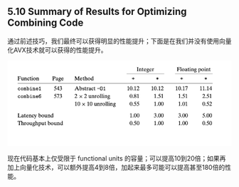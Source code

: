 ## 5.10 Summary of Results for Optimizing Combining Code

通过前述技巧，我们最终可以获得明显的性能提升；下面是在我们并没有使用向量化AVX技术就可以获得的性能提升。

![](2023-02-16-10-39-31.png)

现在代码基本上仅受限于 functional units 的容量；可以提高10到20倍；如果再加上向量化技术，可以额外提高4到8倍，加起来最多可能可以提高甚至180倍的性能。